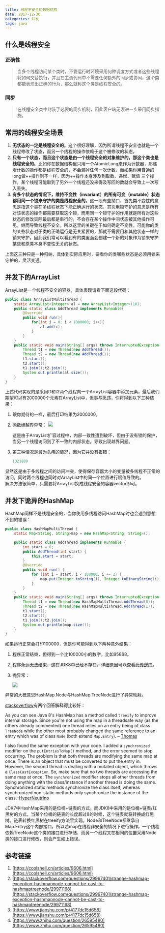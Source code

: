 ```yaml
---
title: 线程不安全的数据结构
date: 2017-12-30 
categories: 并发
tags: java
---
```


## 什么是线程安全

### 正确性

> 当多个线程访问某个类时，不管运行时环境采用何种调度方式或者这些线程将如何交替执行，并且在主调代码中不需要任何额外的同步或协同，这个类都能表现出正确的行为，那么就称这个类是线程安全的。

### 同步

> 在线程安全类中封装了必要的同步机制，因此客户端无须进一步采用同步措施。

<escape><!--more--></escape>
## 常用的线程安全场景

1. **无状态的一定是线程安全的**。这个很好理解，因为所谓线程不安全也就是一个线程修改了状态，而另一个线程的操作依赖于这个被修改的状态。
2. **只有一个状态，而且这个状态是由一个线程安全的对象维护的，那这个类也是线程安全的**。比如你在数据结构里只用一个AtomicLong来作为计数器，那递增计数的操作都是线程安全的，不会漏掉任何一次计数，而如果你用普通的long做++操作则不一样，因为++操作本身涉及到取数、递增、赋值 三个操作，某个线程可能取到了另外一个线程还没来得及写回的数就会导致上一次写入丢失。
3. **有多个状态的情况下，维持不变性（invariant）的所有可变（mutable）状态都用同一个锁来守护的类是线程安全的**。这一段有些拗口，首先类不变性的意思是指这个类在多线程状态下能正确运行的状态，其次用锁守护的意思是所有对该状态的操作都需要获取这个锁，而用同一个锁守护的作用就是所有对这些状态的修改实际最后都是串行的，不会存在某个操作中间状态被其他操作可见，继而导致线程不安全。所以这里的关键在于如何确定不变性，可能你的类的某些状态对于类的正确运行是无关紧要的，那就不需要用和其他状态一样的锁来守护。因此我们常可以看到有的类里面会创建一个新的对象作为锁来守护某些和原类本身不变性无关的状态。

上面这三种只是一种归纳，具体到实际应用时，要看你的类哪些状态是必须用锁来守护的，灵活变通。

## 并发下的ArrayList

ArrayList是一个线程不安全的容器，具体表现请看下面这段代码：

```java
public class ArrayListMultiThread {
    static ArrayList<Integer> al = new ArrayList<Integer>(10);
    public static class AddThread implements Runnable{
        @Override
        public void run(){
            for(int i = 0; i < 1000000; i++){
                al.add(i);
            }
        }
    }
    public static void main(String[] args) throws InterruptedException{
        Thread t1 = new Thread(new AddThread());
        Thread t2 = new Thread(new AddThread());
        t1.start();
        t2.start();
        t1.join();t2.join();
        System.out.println(al.size());
    }
}
```

上述代码实现的是采用t1和t2两个线程向一个ArrayList容器中添加元素，最后我们期望可以有2000000个元素在ArrayList中，但事与愿违，你将得到以下三种结果：

1. 跟你期待的一样，最后打印结果为2000000。

2. 抛数组越界异常：
   ![](https://ws1.sinaimg.cn/large/73d640f7gy1ftl9uridvrj20oc030dfu.jpg)

   这是由于ArrayList扩容过程中，内部一致性遭到破坏，但由于没有锁的保护，当另一个线程访问到了不一致的内部状态，导致出现越界问题。

3. 第三种情况是最为头疼的情况，因为它并没有报错：

   ```java
   1321889
   ```

显然这是由于多线程之间的访问冲突，使得保存容器大小的变量被多线程不正常的访问，同时两个线程也同时对ArrayList中的同一个位置进行赋值导致的。<escape><br></escape>
解决方法很简单，只需要将ArrayList换成线程安全的容器vector即可。

##  并发下诡异的HashMap

HashMap同样不是线程安全的，当你使用多线程访问HashMap时也会遇到意想不到的错误：

```java
public class HashMapMultiThread {
    static Map<String, String>map = new HashMap<String, String>();

    public static class AddThread implements Runnable {
        int start = 0;
        public AddThread(int start) {
            this.start = start;
        }
        @Override
        public void run() {
            for (int i = start; i < 100000; i += 2) {
                map.put(Integer.toString(i), Integer.toBinaryString(i));
            }
        }
    }
    public static void main(String[] args) throws InterruptedException{
        Thread t1 = new Thread(new HashMapMultiThread.AddThread(0));
        Thread t2 = new Thread(new HashMapMultiThread.AddThread(1));
        t1.start();
        t2.start();
        t1.join();t2.join();
        System.out.println(map.size());
    }
}
```

如果运行正常会打印100000，但是你可能得到以下两种意外结果：

1. 程序正常结束，但得到一个比100000小的数字，比如95868。

2. ~~程序永远无法结束，这在JDK8中已经不存在，详细原因可以查看此[传送门](https://coolshell.cn/articles/9606.html)~~。

3. 抛异常：

   ![](https://ws1.sinaimg.cn/large/73d640f7gy1ftl9vva3yaj20zs0aft9n.jpg)

异常的大概意思HashMap.Node与HashMap.TreeNode进行了异常映射。

[stackoverflow](https://stackoverflow.com/questions/29967401/strange-hashmap-exception-hashmapnode-cannot-be-cast-to-hashmaptreenode/29971168)有两个回答解释得比较好：

As you can see Java 8's HashMap has a method called `treeify` to improve internal storage. Since you're not using the map in a threadsafe way (as the others already commented) one thread relies on an entry being of class `TreeNode` while the other most probably changed the same reference to an entry which was of class `Node` (both extend `Map.Entry`). – [Thomas](https://stackoverflow.com/users/637853/thomas)

I also found the same exception with your code. I added a `synchronized` modifier on the `putEntriesToMap()` method, and the error seemed to stop occurring. The problem is that both threads are modifying the same map at once. There is an object that must be converted to put the entry in. However, the second thread is dealing with a mutated object, which throws a `ClassCastException`. So, make sure that no two threads are accessing the same map at once. The `synchronized` modifier stops all other threads from doing anything with the class/instance if another thread is doing the same. Synchronized static methods synchronize the class itself, whereas synchronized non-static methods only synchronize the instance of the class.–[HyperNeutrino](https://stackoverflow.com/users/8200485/hyperneutrino)

JDK7中HashMap采用的是位桶+链表的方式。而JDK8中采用的是位桶+链表/红黑树的方式，当某个位桶的链表的长度超过8的时候，这个链表就将转换成红黑树。链表转换红黑树在treeify方法里实现。Node和TreeNode都继承自Map.Entry这个内部接口，所以若map在线程非安全的情况下进行操作，一个线程依赖TreeNode这个类的接口进行存储，而另一个线程又在相同的位置采用Node类的接口进行修改，则会产生如上错误。

## 参考链接

1. [https://coolshell.cn/articles/9606.html](https://coolshell.cn/articles/9606.html)
2. [https://stackoverflow.com/questions/29967401/strange-hashmap-exception-hashmapnode-cannot-be-cast-to-hashmaptreenode/29971168](https://stackoverflow.com/questions/29967401/strange-hashmap-exception-hashmapnode-cannot-be-cast-to-hashmaptreenode/29971168)
3. [https://www.jianshu.com/p/4177dc15d658](https://www.jianshu.com/p/4177dc15d658)
4. [https://www.zhihu.com/question/26595480](https://www.zhihu.com/question/26595480)











